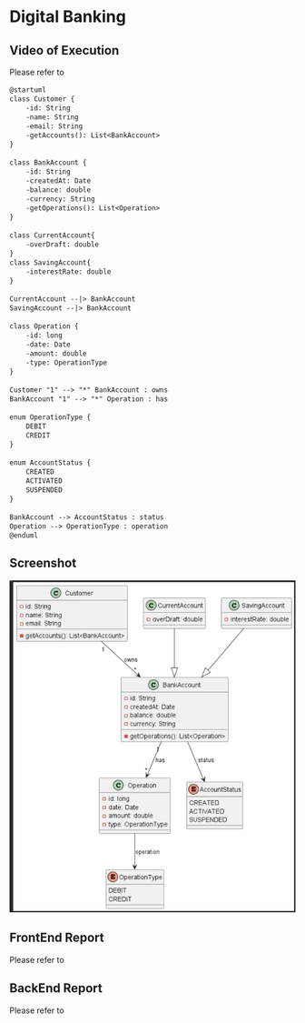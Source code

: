 # Digital Banking

## Video of Execution
Please refer to 

```plantuml
@startuml
class Customer {
    -id: String
    -name: String
    -email: String
    -getAccounts(): List<BankAccount>
}

class BankAccount {
    -id: String
    -createdAt: Date
    -balance: double
    -currency: String
    -getOperations(): List<Operation>
}

class CurrentAccount{
    -overDraft: double
}
class SavingAccount{
    -interestRate: double
}

CurrentAccount --|> BankAccount
SavingAccount --|> BankAccount

class Operation {
    -id: long
    -date: Date
    -amount: double
    -type: OperationType
}

Customer "1" --> "*" BankAccount : owns
BankAccount "1" --> "*" Operation : has

enum OperationType {
    DEBIT
    CREDIT
}

enum AccountStatus {
    CREATED
    ACTIVATED
    SUSPENDED
}

BankAccount --> AccountStatus : status
Operation --> OperationType : operation
@enduml
```

## Screenshot

![image diagram](assets/img.png)

## FrontEnd Report
Please refer to

## BackEnd Report
Please refer to
